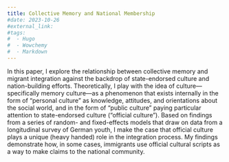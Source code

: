 ```yaml
---
title: Collective Memory and National Membership
#date: 2023-10-26
#external_link: 
#tags:
#  - Hugo
#  - Wowchemy
#  - Markdown
---
```


In this paper, I explore the relationship between collective memory and migrant integration against the backdrop of state-endorsed culture and nation-building efforts. Theoretically, I play with the idea of culture—specifically memory culture—as a phenomenon that exists internally in the form of “personal culture” as knowledge, attitudes, and orientations about the social world, and in the form of “public culture” paying particular attention to state-endorsed culture (“official culture”). Based on findings from a series of random- and fixed-effects models that draw on data from a longitudinal survey of German youth, I make the case that official culture plays a unique (heavy handed) role in the integration process. My findings demonstrate how, in some cases, immigrants use official cultural scripts as a way to make claims to the national community.

<!--more-->
